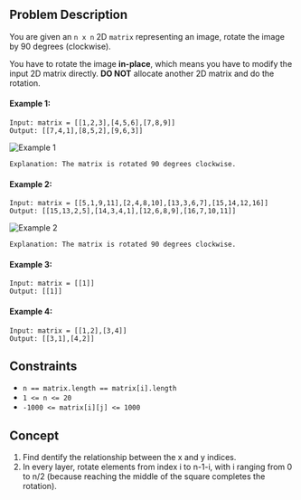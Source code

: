 ## Problem Description

You are given an `n x n` 2D `matrix` representing an image, rotate the image by 90 degrees (clockwise).

You have to rotate the image **in-place**, which means you have to modify the input 2D matrix directly. **DO NOT** allocate another 2D matrix and do the rotation.

#### Example 1:
```plaintext
Input: matrix = [[1,2,3],[4,5,6],[7,8,9]]
Output: [[7,4,1],[8,5,2],[9,6,3]]
```
![Example 1](https://assets.leetcode.com/uploads/2020/08/28/mat1.jpg)
```plaintext
Explanation: The matrix is rotated 90 degrees clockwise.
```
#### Example 2:
```plaintext
Input: matrix = [[5,1,9,11],[2,4,8,10],[13,3,6,7],[15,14,12,16]]
Output: [[15,13,2,5],[14,3,4,1],[12,6,8,9],[16,7,10,11]]
```
![Example 2](https://assets.leetcode.com/uploads/2020/08/28/mat2.jpg)
```plaintext
Explanation: The matrix is rotated 90 degrees clockwise.
```
#### Example 3:
```plaintext
Input: matrix = [[1]]
Output: [[1]]
```
#### Example 4:
```plaintext
Input: matrix = [[1,2],[3,4]]
Output: [[3,1],[4,2]]
```
## Constraints

- `n == matrix.length == matrix[i].length`
- `1 <= n <= 20`
- `-1000 <= matrix[i][j] <= 1000`

## Concept
1. Find dentify the relationship between the x and y indices.
2. In every layer, rotate elements from index i to n-1-i, with i ranging from 0 to n/2 (because reaching the middle of the square completes the rotation).
